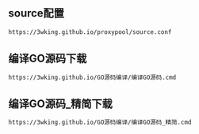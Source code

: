 ## source配置
```sh
https://3wking.github.io/proxypool/source.conf
```
## 编译GO源码下载
```sh
https://3wking.github.io/GO源码编译/编译GO源码.cmd
```
## 编译GO源码_精简下载
```sh
https://3wking.github.io/GO源码编译/编译GO源码_精简.cmd
```
